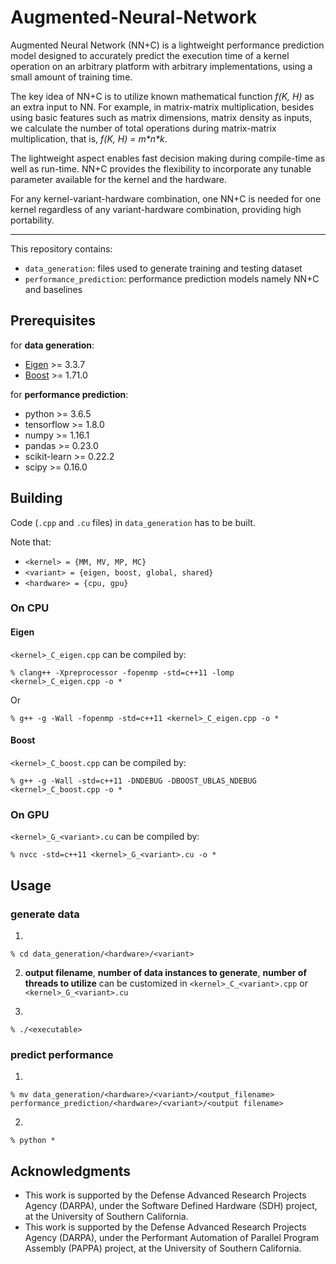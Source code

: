 # Augmented-Neural-Network

Augmented Neural Network (NN+C) is a lightweight performance prediction model designed to accurately predict the execution time of a kernel operation on an arbitrary platform with arbitrary implementations, using a small amount of training time.

The key idea of NN+C is to utilize known mathematical function *f(K, H)* as an extra input to NN. For example, in matrix-matrix multiplication, besides using basic features such as matrix dimensions, matrix density as inputs, we calculate the number of total operations during matrix-matrix multiplication, that is, *f(K, H) = m\*n\*k*. 

The lightweight aspect enables fast decision making during compile-time as well as run-time. NN+C provides the flexibility to incorporate any tunable parameter available for the kernel and the hardware. 

For any kernel-variant-hardware combination, one NN+C is needed for one kernel regardless of any variant-hardware combination, providing high portability. 

---

This repository contains:
* `data_generation`: files used to generate training and testing dataset
* `performance_prediction`: performance prediction models namely NN+C and baselines

## Prerequisites

for **data generation**:
* [Eigen](http://eigen.tuxfamily.org/) >= 3.3.7
* [Boost](https://www.boost.org/) >= 1.71.0

for **performance prediction**:
* python >= 3.6.5
* tensorflow >= 1.8.0
* numpy >= 1.16.1
* pandas >= 0.23.0
* scikit-learn >= 0.22.2
* scipy >= 0.16.0


## Building

Code (`.cpp` and `.cu` files) in `data_generation` has to be built.

Note that:
* `<kernel> = {MM, MV, MP, MC}` 
* `<variant> = {eigen, boost, global, shared}`
* `<hardware> = {cpu, gpu}`

### On CPU

#### Eigen

`<kernel>_C_eigen.cpp` can be compiled by:

```
% clang++ -Xpreprocessor -fopenmp -std=c++11 -lomp <kernel>_C_eigen.cpp -o *
```

Or 

```
% g++ -g -Wall -fopenmp -std=c++11 <kernel>_C_eigen.cpp -o *
```

#### Boost

`<kernel>_C_boost.cpp` can be compiled by:

```
% g++ -g -Wall -std=c++11 -DNDEBUG -DBOOST_UBLAS_NDEBUG <kernel>_C_boost.cpp -o *
```

### On GPU

`<kernel>_G_<variant>.cu` can be compiled by:

```
% nvcc -std=c++11 <kernel>_G_<variant>.cu -o *
```

## Usage

### generate data

1. 
```
% cd data_generation/<hardware>/<variant>
```

2. **output filename**, **number of data instances to generate**, **number of threads to utilize** can be customized in `<kernel>_C_<variant>.cpp` or `<kernel>_G_<variant>.cu`

3. 
```
% ./<executable>
```

### predict performance

1. 
```
% mv data_generation/<hardware>/<variant>/<output_filename> performance_prediction/<hardware>/<variant>/<output filename>
```

2. 
```
% python *
```

## Acknowledgments

* This work is supported by the Defense Advanced Research Projects Agency (DARPA), under the Software Defined Hardware (SDH) project, at the University of Southern California.
* This work is supported by the Defense Advanced Research Projects Agency (DARPA), under the Performant Automation of Parallel Program Assembly (PAPPA) project, at the University of Southern California.
